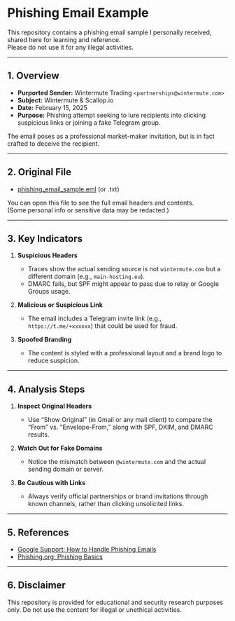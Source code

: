 # Phishing Email Example

This repository contains a phishing email sample I personally received, shared here for learning and reference.  
Please do not use it for any illegal activities.

---

## 1. Overview

- **Purported Sender:** Wintermute Trading `<partnerships@wintermute.com>`  
- **Subject:** Wintermute & Scallop.io  
- **Date:** February 15, 2025  
- **Purpose:** Phishing attempt seeking to lure recipients into clicking suspicious links or joining a fake Telegram group.

The email poses as a professional market-maker invitation, but is in fact crafted to deceive the recipient.

---

## 2. Original File

- [phishing_email_sample.eml](./phishing_email_sample.eml) (or .txt)

You can open this file to see the full email headers and contents.  
(Some personal info or sensitive data may be redacted.)

---

## 3. Key Indicators

1. **Suspicious Headers**  
   - Traces show the actual sending source is not `wintermute.com` but a different domain (e.g., `main-hosting.eu`).  
   - DMARC fails, but SPF might appear to pass due to relay or Google Groups usage.

2. **Malicious or Suspicious Link**  
   - The email includes a Telegram invite link (e.g., `https://t.me/+xxxxxx`) that could be used for fraud.

3. **Spoofed Branding**  
   - The content is styled with a professional layout and a brand logo to reduce suspicion.

---

## 4. Analysis Steps

1. **Inspect Original Headers**  
   - Use “Show Original” (in Gmail or any mail client) to compare the “From” vs. “Envelope-From,” along with SPF, DKIM, and DMARC results.

2. **Watch Out for Fake Domains**  
   - Notice the mismatch between `@wintermute.com` and the actual sending domain or server.

3. **Be Cautious with Links**  
   - Always verify official partnerships or brand invitations through known channels, rather than clicking unsolicited links.

---

## 5. References

- [Google Support: How to Handle Phishing Emails](https://support.google.com/mail/answer/8253)
- [Phishing.org: Phishing Basics](http://www.phishing.org/)

---

## 6. Disclaimer

This repository is provided for educational and security research purposes only. Do not use the content for illegal or unethical activities.
